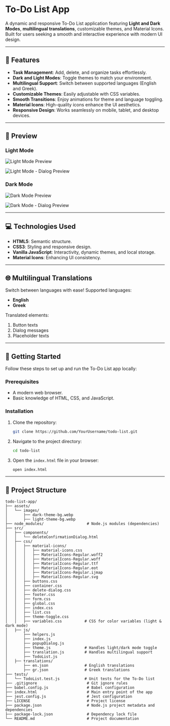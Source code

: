 # To-Do List App

A dynamic and responsive To-Do List application featuring **Light and Dark Modes**, **multilingual translations**, customizable themes, and Material Icons. Built for users seeking a smooth and interactive experience with modern UI design.

---

## 🌟 Features

-   **Task Management**: Add, delete, and organize tasks effortlessly.
-   **Dark and Light Modes**: Toggle themes to match your environment.
-   **Multilingual Support**: Switch between supported languages (English and Greek).
-   **Customizable Themes**: Easily adjustable with CSS variables.
-   **Smooth Transitions**: Enjoy animations for theme and language toggling.
-   **Material Icons**: High-quality icons enhance the UI aesthetics.
-   **Responsive Design**: Works seamlessly on mobile, tablet, and desktop devices.

---

## 📸 Preview

### Light Mode

![Light Mode Preview](https://github.com/user-attachments/assets/75788723-891d-405b-a9e4-72ace0e63302)

![Light Mode - Dialog Preview](https://github.com/user-attachments/assets/c8cf5848-6aa0-4e2c-a220-caef5e750b4a)

### Dark Mode

![Dark Mode Preview](https://github.com/user-attachments/assets/ed6bf4e3-36d8-44aa-b18f-5b2c784bed79)

![Dark Mode - Dialog Preview](https://github.com/user-attachments/assets/3c7be3e6-c527-4901-a3d4-94c2989160ef)

---

## 💻 Technologies Used

-   **HTML5**: Semantic structure.
-   **CSS3**: Styling and responsive design.
-   **Vanilla JavaScript**: Interactivity, dynamic themes, and local storage.
-   **Material Icons**: Enhancing UI consistency.

---

## 🌐 Multilingual Translations

Switch between languages with ease! Supported languages:

-   **English**
-   **Greek**

Translated elements:

1. Button texts
2. Dialog messages
3. Placeholder texts

---

## 🚀 Getting Started

Follow these steps to set up and run the To-Do List app locally:

### Prerequisites

-   A modern web browser.
-   Basic knowledge of HTML, CSS, and JavaScript.

### Installation

1. Clone the repository:

    ```bash
    git clone https://github.com/YourUsername/todo-list.git
    ```

2. Navigate to the project directory:

    ```bash
    cd todo-list
    ```

3. Open the `index.html` file in your browser:
    ```bash
    open index.html
    ```

---

## 📂 Project Structure

```plaintext
todo-list-app/
├── assets/
│   └── images/
│       ├── dark-theme-bg.webp
│       ├── light-theme-bg.webp
├── node_modules/                   # Node.js modules (dependencies)
├── src/
│   ├── components/
│   │   └── deleteConfirmationDialog.html
│   ├── css/
│   │   ├── material-icons/
│   │   │   ├── material-icons.css
│   │   │   ├── MaterialIcons-Regular.woff2
│   │   │   ├── MaterialIcons-Regular.woff
│   │   │   ├── MaterialIcons-Regular.ttf
│   │   │   ├── MaterialIcons-Regular.eot
│   │   │   ├── MaterialIcons-Regular.ijmap
│   │   │   ├── MaterialIcons-Regular.svg
│   │   ├── buttons.css
│   │   ├── container.css
│   │   ├── delete-dialog.css
│   │   ├── footer.css
│   │   ├── form.css
│   │   ├── global.css
│   │   ├── index.css
│   │   ├── list.css
│   │   ├── theme-toggle.css
│   │   ├── variables.css          # CSS for color variables (light & dark mode)
│   ├── js/
│       ├── helpers.js
│       ├── index.js
│       ├── popupDialog.js
│       ├── theme.js               # Handles light/dark mode toggle
│       ├── translation.js         # Handles multilingual support
│       ├── TodoList.js
│   ├── translations/
│       ├── en.json                # English translations
│       ├── gr.json                # Greek translations
├── tests/
│   └── TodoList.test.js           # Unit tests for the To-Do list
├── .gitignore                      # Git ignore rules
├── babel.config.js                 # Babel configuration
├── index.html                      # Main entry point of the app
├── jest.config.js                  # Jest configuration
├── LICENSE                         # Project license
├── package.json                    # Node.js project metadata and dependencies
├── package-lock.json               # Dependency lock file
└── README.md                       # Project documentation
```
